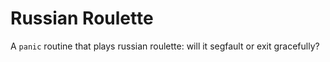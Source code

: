 Russian Roulette
================

A `panic` routine that plays russian roulette: will it segfault or exit gracefully?
